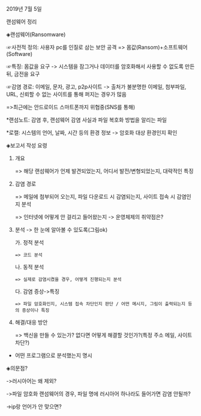 2019년 7월 5일

랜섬웨어 정리



◈랜섬웨어(Ransomware)

☞사전적 정의: 사용자 pc를 인질로 삼는 보안 공격 => 몸값(Ransom)+소프트웨어(Software)

☞특징: 몸값을 요구 -> 시스템을 잠그거나 데이터를 암호화해서 사용할 수 없도록 만든 뒤, 금전을 요구

☞감염 경로: 이메일, 문자, 광고, p2p사이트 -> 출처가 불분명한 이메일, 첨부파일, URL, 신뢰할 수 없는 사이트를 통해 퍼지는 경우가 많음


 =>최근에는 안드로이드 스마트폰까지 위협중(SNS를 통해)
 

*랜섬노트: 감염 후, 랜섬웨어 감염 사실과 파일 복호화 방법을 알리는 파일

*로캘: 시스템의 언어, 날짜, 시간 등의 환경 정보 -> 암호화 대상 환경인지 확인



◈보고서 작성 요령

1. 개요

   => 해당 랜섬웨어가 언제 발견되었는지, 어디서 발전/변형되었는지, 대략적인 특징


2. 감염 경로

   => 메일에 첨부되어 오는지, 파일 다운로드 시 감염되는지, 사이트 접속 시 감염인지 분석
 
   => 인터넷에 어떻게 안 걸리고 들어왔는지 -> 운영체제의 취약점은?


3. 분석 -> 한 눈에 알아볼 수 있도록(그림ok)

   가. 정적 분석
 
       => 코드 분석
  
   나. 동적 분석
 
       => 실제로 감염시켰을 경우, 어떻게 진행되는지 분석
  
   다. 감염 증상->특징
 
       => 파일 암호화인지, 시스템 접속 차단인지 판단 / 어떤 메시지, 그림이 출력되는지 등의 증상이나 특징
  

4. 해결/대응 방안

    => 백신을 만들 수 있는가? 없다면 어떻게 해결할 것인가?(특정 주소 메일, 사이트 차단?)
 

+ 어떤 프로그램으로 분석했는지 명시



◈의문점? 

 ->러시아어는 왜 제외?
 
 ->파일 암호화 랜섬웨어의 경우, 파일 명에 러시아어 하나라도 들어가면 감염 안될까?
 
 ->ip랑 언어가 안 맞으면?
